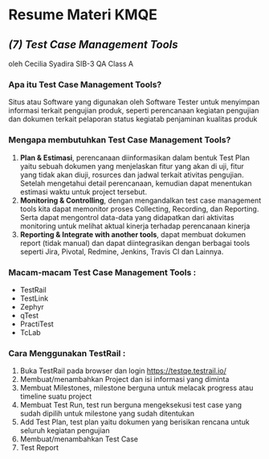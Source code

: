 # Resume Materi KMQE

## _(7) Test Case Management Tools_
oleh Cecilia Syadira SIB-3 QA Class A


### Apa itu Test Case Management Tools?
Situs atau Software yang digunakan oleh Software Tester untuk menyimpan informasi terkait pengujian produk, seperti perencanaan kegiatan pengujian dan dokumen terkait pelaporan status kegiatab penjaminan kualitas produk


### Mengapa membutuhkan Test Case Management Tools?
1. **Plan & Estimasi**, perencanaan diinformasikan dalam bentuk Test Plan yaitu sebuah dokumen yang menjelaskan fitur yang akan di uji, fitur yang tidak akan diuji, rosurces dan jadwal terkait ativitas pengujian. Setelah mengetahui detail perencanaan, kemudian dapat menentukan estimasi waktu untuk project tersebut.
2. **Monitoring & Controlling**, dengan mengandalkan test case management tools kita dapat memonitor proses Collecting, Recording, dan Reporting. Serta dapat mengontrol data-data yang didapatkan dari aktivitas monitoring untuk melihat aktual kinerja terhadap perencanaan kinerja
3. **Reporting & Integrate with another tools**, dapat membuat dokumen report (tidak manual) dan dapat diintegrasikan dengan berbagai tools seperti Jira, Pivotal, Redmine, Jenkins, Travis CI dan Lainnya.


### Macam-macam Test Case Management Tools :
- TestRail
- TestLink
- Zephyr
- qTest
- PractiTest
- TcLab

### Cara Menggunakan TestRail :
1. Buka TestRail pada browser dan login https://testqe.testrail.io/
2. Membuat/menambahkan Project dan isi informasi yang diminta
3. Membuat Milestones, milestone berguna untuk melacak progress atau timeline suatu project
4. Membuat Test Run, test run berguna mengeksekusi test case yang sudah dipilih untuk milestone yang sudah ditentukan
5. Add Test Plan, test plan yaitu dokumen yang berisikan rencana untuk seluruh kegiatan pengujian
6. Membuat/menambahkan Test Case
7. Test Report


 
